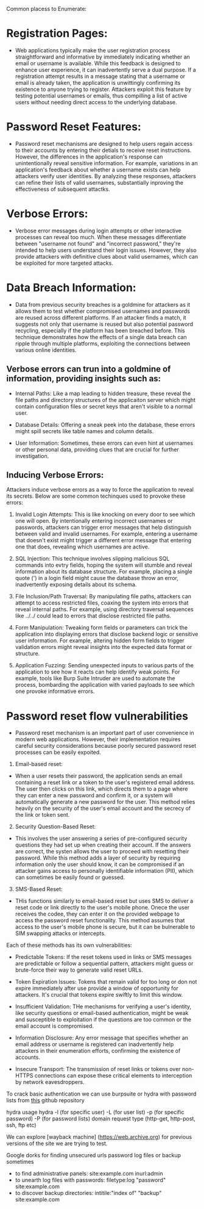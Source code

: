 Common placess to Enumerate:
# Registration Pages: 
- Web applications typically make the user registration process straightforward and informative by immediately indicating whether an email or username is available. While this feedback is designed to enhance user experience, it can inadvertently serve a dual purpose. If a registration attempt results in a message stating that a username or email is already taken, the application is unwittingly confirming its existence to anyone trying to register. Attackers exploit this feature by testing potential usernames or emails, thus compilling a list of active users without needing direct access to the underlying database.

# Password Reset Features: 
- Password reset mechanisms are designed to help users regain access to their accounts by entering their detials to receive reset instructions. However, the differences in the application's response can unintentionally reveal sensitive information. For example, variations in an application's feedback about whether a username exists can help attackers verify user identities. By analyzing these responses, attackers can refine their lists of valid usernames, substantially inproving the effectiveness of subsequent attactks.

# Verbose Errors:
- Verbose error messages during login attempts or other interactive processes can reveal too much. When these messages differentiate between "username not found" and "incorrect password," they're intended to help users understand their login issues. However, they also provide attackers with definitive clues about valid usernames, which can be exploited for more targeted attacks.

# Data Breach Information: 
- Data from previous security breaches is a goldmine for attackers as it allows them to test whether compromised usernames and passwords are reused across different platforms. If an attacker finds a match, it suggests not only that username is reused but also potential password recycling, especially if the platform has been breached before. This technique demonstrates how the effects of a single data breach can ripple through multiple platforms, exploiting the connections between various online identities.

## Verbose errors can trun into a goldmine of information, providing insights such as: 
* Internal Paths: Like a map leading to hidden treasure, these reveal the file paths and directory structures of the applicaiton server which might contain configuration files or secret keys that aren't visible to a normal user.

* Database Details: Offering a sneak peek into the database, these errors might spill secrets like table names and column details.

* User Information: Sometimes, these errors can even hint at usernames or other personal data, providing clues that are crucial for further investigation.

## Inducing Verbose Errors:
Attackers induce verbose errors as a way to force the application to reveal its secrets. Below are some common techinques used to provoke these errors: 
1. Invalid Login Attempts: This is like knocking on every door to see which one will open. By intentionally entering incorrect usernames or passwords, attackers can trigger error messages that help distinguish between valid and invalid usernames. For example, entering a username that doesn't exist might trigger a different error message that entering one that does, revealing which usernames are active.

2. SQL Injection: This technique involves slipping malicious SQL commands into evtry fields, hoping the system will stumble and reveal information about its database structure. For example, placing a single quote (') in a login field might cause the database throw an error, inadvertently exposing details about its schema.

3. File Inclusion/Path Traversal: By manipulating file paths, attackers can attempt to access restricted files, coaxing the system into errors that reveal internal paths. For example, using directory traversal sequences like ../../ could lead to errors that disclose restricted file paths.

4. Form Manipulation: Tweaking form fields or parameters can trick the application into displaying errors that disclose backend logic or sensitive user information. For example, altering hidden form fields to trigger validation errors might reveal insights into the expected data format or structure.

5. Application Fuzzing: Sending unexpected inputs to various parts of the application to see how it reacts can help identify weak points. For example, tools like Burp Suite Intruder are used to automate the process, bombarding the application with varied payloads to see which one provoke informative errors.

# Password reset flow vulnerabilities
- Password reset mechanism is an important part of user convenience in modern web applications. However, their implementation requires careful security considerations because poorly secured password reset processes can be easily expoited. 

1. Email-based reset: 
- When a user resets their password, the application sends an email containing a reset link or a token to the user's registered email address. The user then clicks on this link, which directs them to a page where they can enter a new password and confirm it, or a system will automatically generate a new password for the user. This method relies heavily on the security of the user's email account and the secrecy of the link or token sent.

2. Security Question-Based Reset: 
- This involves the user answering a series of pre-configured security questions they had set up when creating their account. If the answers are correct, the systen allows the user to proceed with resetting their password. While this method adds a layer of security by requiring information only the user should know, it can be compromised if an attacker gains access to personally identifiable information (PII), which can sometimes be easily found or guessed.

3. SMS-Based Reset: 
- THis functions similarly to email-based reset but uses SMS to deliver a reset code or link directly to the user's mobile phone. Onece the user receives the codee, they can enter it on the provided webpage to access the password reset functionality. This method assumes that access to the user's mobile phone is secure, but it can be bulnerable to SIM swapping attacks or intercepts. 

Each of these methods has its own vulnerabilities: 

* Predictable Tokens: If the reset tokens used in links or SMS messages are predictable or follow a sequential pattern, attackers might guess or brute-force their way to generate valid reset URLs.

* Token Expiration Issues: Tokens that remain valid for too long or don not expire immediately after use provide a window of opportunity for attackers. It's crucial that tokens expire swiftly to limit this window.

* Insufficient Validation: THe mechanisms for verifying a user's identity, like security questions or email-based authentication, might be weak and susceptible to exploitation if the questions are too common or the email account is compromised. 

* Information Disclosure: Any error message that specifies whether an email address or username is registered can inadvertently help attackers in their enumeration efforts, confirming the existence of accounts.

* Insecure Transport: The transmission of reset links or tokens over non-HTTPS connections can expose these critical elements to interception by network eavesdroppers.

To crack basic authentication we can use burpsuite or hydra with password lists from [this](https://github.com/danielmiessler/SecLists/tree/master/Passwords) github repository

hydra usage 
hydra -l (for specific user) -L (for user list) -p (for specific password) -P (for password lists) domain request type (http-get, http-post, ssh, ftp etc)

We can explore [wayback machine] (https://web.archive.org) for previous versions of the site we are trying to test.

Google dorks for finding unsecured urls password log files or backup sometimes
* to find administrative panels: site:example.com inurl:admin
* to unearth log files with passwords: filetype:log "password" site:example.com
* to discover backup directories: intitile:"index of" "backup" site:example.com
